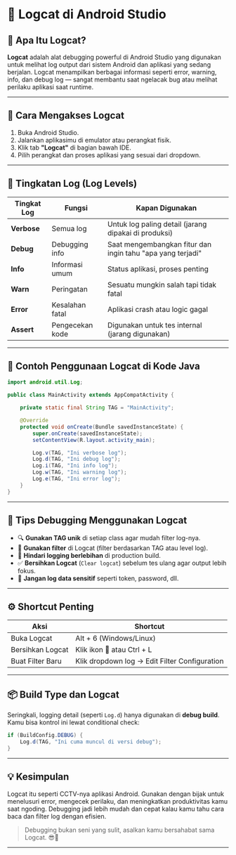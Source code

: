 # 📜 Logcat di Android Studio

## 🧐 Apa Itu Logcat?

**Logcat** adalah alat debugging powerful di Android Studio yang digunakan untuk melihat log output dari sistem Android dan aplikasi yang sedang berjalan. Logcat menampilkan berbagai informasi seperti error, warning, info, dan debug log — sangat membantu saat ngelacak bug atau melihat perilaku aplikasi saat runtime.

---

## 🔧 Cara Mengakses Logcat

1. Buka Android Studio.
2. Jalankan aplikasimu di emulator atau perangkat fisik.
3. Klik tab **"Logcat"** di bagian bawah IDE.
4. Pilih perangkat dan proses aplikasi yang sesuai dari dropdown.

---

## 🧠 Tingkatan Log (Log Levels)

| Tingkat Log | Fungsi | Kapan Digunakan |
|-------------|--------|-----------------|
| **Verbose** | Semua log | Untuk log paling detail (jarang dipakai di produksi) |
| **Debug**   | Debugging info | Saat mengembangkan fitur dan ingin tahu "apa yang terjadi" |
| **Info**    | Informasi umum | Status aplikasi, proses penting |
| **Warn**    | Peringatan | Sesuatu mungkin salah tapi tidak fatal |
| **Error**   | Kesalahan fatal | Aplikasi crash atau logic gagal |
| **Assert**  | Pengecekan kode | Digunakan untuk tes internal (jarang digunakan) |

---

## 🧪 Contoh Penggunaan Logcat di Kode Java

```java
import android.util.Log;

public class MainActivity extends AppCompatActivity {

    private static final String TAG = "MainActivity";

    @Override
    protected void onCreate(Bundle savedInstanceState) {
        super.onCreate(savedInstanceState);
        setContentView(R.layout.activity_main);

        Log.v(TAG, "Ini verbose log");
        Log.d(TAG, "Ini debug log");
        Log.i(TAG, "Ini info log");
        Log.w(TAG, "Ini warning log");
        Log.e(TAG, "Ini error log");
    }
}
```

---

## 🎯 Tips Debugging Menggunakan Logcat

- 🔍 **Gunakan TAG unik** di setiap class agar mudah filter log-nya.
- 🧼 **Gunakan filter** di Logcat (filter berdasarkan TAG atau level log).
- 🚫 **Hindari logging berlebihan** di production build.
- ✅ **Bersihkan Logcat** (`Clear logcat`) sebelum tes ulang agar output lebih fokus.
- 🔐 **Jangan log data sensitif** seperti token, password, dll.

---

## ⚙️ Shortcut Penting

| Aksi | Shortcut |
|------|----------|
| Buka Logcat | Alt + 6 (Windows/Linux) |
| Bersihkan Logcat | Klik ikon 🧹 atau Ctrl + L |
| Buat Filter Baru | Klik dropdown log → Edit Filter Configuration |

---

## 📦 Build Type dan Logcat

Seringkali, logging detail (seperti `Log.d`) hanya digunakan di **debug build**. Kamu bisa kontrol ini lewat conditional check:

```java
if (BuildConfig.DEBUG) {
    Log.d(TAG, "Ini cuma muncul di versi debug");
}
```

---

## 💡 Kesimpulan

Logcat itu seperti CCTV-nya aplikasi Android. Gunakan dengan bijak untuk menelusuri error, mengecek perilaku, dan meningkatkan produktivitas kamu saat ngoding. Debugging jadi lebih mudah dan cepat kalau kamu tahu cara baca dan filter log dengan efisien.

> Debugging bukan seni yang sulit, asalkan kamu bersahabat sama Logcat. 😎📲

---